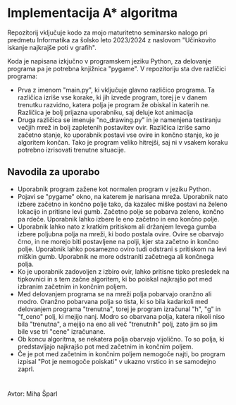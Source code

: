 # Implementacija A* algoritma
Repozitorij vključuje kodo za mojo maturitetno seminarsko nalogo pri predmetu Informatika za šolsko leto 2023/2024 z naslovom "Učinkovito iskanje najkrajše poti v grafih".

Koda je napisana izkjučno v programskem jeziku Python, za delovanje programa pa je potrebna knjižnica "pygame".
V repozitoriju sta dve različici programa:
* Prva z imenom "main.py", ki vključuje glavno različico programa. Ta različica izriše vse korake, ki jih izvede program, torej je v danem trenutku razvidno, katera polja je program že obiskal in katerih ne. Različica je bolj prijazna uporabniku, saj deluje kot animacija
* Druga različica se imenuje "no_drawing.py" in je namenjena testiranju večjih mrež in bolj zapletenih postavitev ovir. Različica izriše samo začetno stanje, ko uporabnik postavi vse ovire in končno stanje, ko je algoritem končan. Tako je program veliko hitrejši, saj ni v vsakem koraku potrebno izrisovati trenutne situacije.

## Navodila za uporabo
* Uporabnik program zažene kot normalen program v jeziku Python.
* Pojavi se "pygame" okno, na katerem je narisana mreža. Uporabnik nato izbere začetno in končno polje tako, da kazalec miške postavi na želeno lokacijo in pritisne levi gumb. Začetno polje se pobarva zeleno, končno pa rdeče. Uporabnik lahko izbere le eno začetno in eno končno polje.
* Uporabnik lahko nato z kratkim pritiskom ali držanjem levega gumba izbere poljubna polja na mreži, ki bodo postala ovire. Ovire se obarvajo črno, in ne morejo biti postavljene na polji, kjer sta začetno in končno polje. Uporabnik lahko posamezno oviro tudi odstrani s pritiskom na levi miškin gumb. Uporabnik ne more odstraniti začetnega ali končnega polja.
* Ko je uporabnik zadovoljen z izbiro ovir, lahko pritisne tipko presledek na tipkovnici in s tem začne algoritem, ki bo poiskal najkrajšo pot med izbranim začetnim in končnim poljem.
* Med delovanjem programa se na mreži polja pobarvajo oranžno ali modro. Oranžno pobarvana polja so tista, ki so bila kadarkoli med delovanjem programa "trenutna", torej je program izračunal "h", "g" in "f_ceno" polj, ki mejijo nanj. Modro so obarvana polja, katera nikoli niso bila "trenutna", a mejijo na eno ali več "trenutnih" polj, zato jim so jim bile vse tri "cene" izračunane.
* Ob koncu algoritma, se nekatera polja obarvajo vijolično. To so polja, ki predstavljajo najkrajšo pot med začetnim in končnim poljem.
* Če je pot med začetnim in končnim poljem nemogoče najti, bo program izpisal "Pot je nemogoče poiskati" v ukazno vrstico in se samodejno zaprl.

#
Avtor: Miha Šparl
